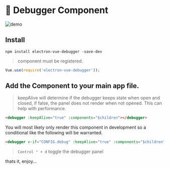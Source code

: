 # 🔮 Debugger Component

![demo](https://user-images.githubusercontent.com/64978/26994758-dc5db3dc-4d1d-11e7-93ce-57b481c3973a.png)


## Install

```
npm install electron-vue-debugger -save-dev
```
> component must be registered.

``` javascript
Vue.use(require('electron-vue-debugger'));
```

## Add the Component to your main app file.

> keepAlive will determine if the debugger keeps state when open and closed, if false, the panel does not render when not opened. This can help with performance.

```html
<debugger :keepAlive="true" :components="$children"></debugger>
```

You will most likely only render this component in development so a conditional like the following will be warranted.

```html
<debugger v-if="CONFIG.debug" :keepAlive="true" :components="$children"></debugger>
```

> `Control ⌃ + d` toggle the debugger panel

thats it, enjoy...
